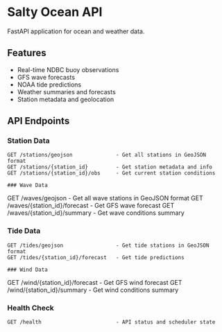 # Salty Ocean API

FastAPI application for ocean and weather data.

## Features

- Real-time NDBC buoy observations
- GFS wave forecasts
- NOAA tide predictions
- Weather summaries and forecasts
- Station metadata and geolocation

## API Endpoints

### Station Data

```
GET /stations/geojson              - Get all stations in GeoJSON format
GET /stations/{station_id}         - Get station metadata and info
GET /stations/{station_id}/obs     - Get current station conditions

### Wave Data

```

GET /waves/geojson - Get all wave stations in GeoJSON format
GET /waves/{station_id}/forecast - Get GFS wave forecast
GET /waves/{station_id}/summary - Get wave conditions summary

### Tide Data

```
GET /tides/geojson                 - Get tide stations in GeoJSON format
GET /tides/{station_id}/forecast   - Get tide predictions

### Wind Data

```

GET /wind/{station_id}/forecast - Get GFS wind forecast
GET /wind/{station_id}/summary - Get wind conditions summary

### Health Check

```
GET /health                        - API status and scheduler state
```
